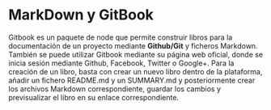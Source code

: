 # MarkDown y GitBook

Gitbook es un paquete de node que permite construir libros para la documentación de un proyecto mediante **Github/Git** y ficheros Markdown. También se puede utilizar Gitbook mediante su página web oficial, donde se inicia sesión mediante Github, Facebook, Twitter o Google+. Para la creación de un libro, basta con crear un nuevo libro dentro de la plataforma, añadir un fichero README.md y un SUMMARY.md y posteriormente crear los archivos Markdown correspondiente, guardar los cambios y previsualizar el libro en su enlace correspondiente.